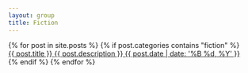 ```yaml
---
layout: group
title: Fiction
---
```


<section class="entries">
  {% for post in site.posts %}
    {% if post.categories contains "fiction" %}
      <section class="entry" style="background-image: url('/assets/img/thumbnails/{{ post.thumbnail }}')">
        <a class="link" href="{{ post.url }}" >
          <span class="title">{{ post.title }}</span>
          <span class="description">{{ post.description }}</span>
          <span class="date">{{ post.date | date: '%B %d, %Y' }}</span>
        </a>
      </section>
    {% endif %}
  {% endfor %}
</section>
